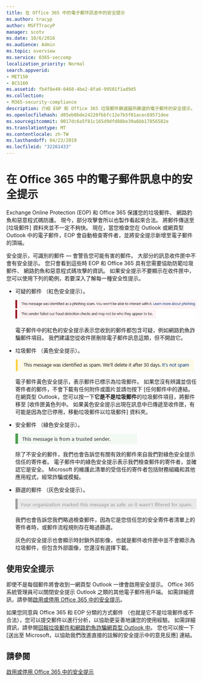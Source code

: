 ```yaml
---
title: 在 Office 365 中的電子郵件訊息中的安全提示
ms.author: tracyp
author: MSFTTracyP
manager: scotv
ms.date: 10/6/2016
ms.audience: Admin
ms.topic: overview
ms.service: O365-seccomp
localization_priority: Normal
search.appverid:
- MET150
- BCS160
ms.assetid: fb4f8e49-0468-4be2-8fa6-99501f1ad9d5
ms.collection:
- M365-security-compliance
description: 介紹 EOP 和 Office 365 垃圾郵件篩選器所篩選的電子郵件的安全提示。
ms.openlocfilehash: d85eb0bde24220fbbfc12e7b5f01acec69571dee
ms.sourcegitcommit: 0017dc6a5f81c165d9dfd88be39a6bb17856582e
ms.translationtype: MT
ms.contentlocale: zh-TW
ms.lasthandoff: 04/23/2019
ms.locfileid: "32261433"
---
```

# <a name="safety-tips-in-email-messages-in-office-365"></a>在 Office 365 中的電子郵件訊息中的安全提示

Exchange Online Protection (EOP) 和 Office 365 保護您的垃圾郵件、 網路釣魚和惡意程式碼防護。 現今，部分攻擊會所以也製作看起來合法。 將郵件傳送至 [垃圾郵件] 資料夾並不一定不夠快。 現在，當您檢查您在 Outlook 或網頁型 Outlook 中的電子郵件，EOP 會自動檢查寄件者，並將安全提示新增至電子郵件的頂端。 
  
安全提示，可識別的郵件 — 會警告您可能有害的郵件。 大部分的訊息收件匣中不會有安全提示。 您只會看到這些時 EOP 和 Office 365 具有您需要協助防範垃圾郵件、 網路釣魚和惡意程式碼攻擊的資訊。 如果安全提示不要顯示在收件匣中，您可以使用下列的範例，若要深入了解每一種安全性提示。
  
- 可疑的郵件 （紅色安全提示）。
    
    ![如果螢幕擷取畫面會顯示紅色的安全提示。](media/5078a0be-e556-44a1-b169-09d780d26898.png)
  
    電子郵件中的紅色的安全提示表示您收到的郵件都包含可疑，例如網路釣魚詐騙郵件項目。 我們建議您從收件匣刪除電子郵件訊息這類，但不開啟它。
    
- 垃圾郵件 （黃色安全提示）。
    
    ![螢幕擷取畫面，顯示一個黃色的安全提示。](media/793c9265-ea44-48fd-a98f-804fadd4163b.png)
  
    電子郵件黃色安全提示，表示郵件已標示為垃圾郵件。 如果您沒有辨識並信任寄件者的郵件，不會下載有任何附件或圖片並請勿按下 [任何郵件中的連結。 在網頁型 Outlook，您可以按一下**它是不是垃圾郵件**的垃圾郵件項目，將郵件移至 [收件匣黃色列中。 如果黃色安全提示出現在訊息中已傳遞至收件匣，有可能是因為您已停用，移動垃圾郵件以垃圾郵件] 資料夾。 
    
- 安全郵件 （綠色安全提示）。
    
    ![如果螢幕擷取畫面顯示綠色安全提示。](media/acbc11d0-f626-4848-9fbf-66eeeda3f803.png)
  
    除了不安全的郵件，我們也會告訴您有關有效的郵件來自我們對綠色安全提示信任的寄件者。 電子郵件中的綠色安全提示表示我們檢查郵件的寄件者，並確認它是安全。 Microsoft 的維護此清單的受信任的寄件者包括財務組織和其他應用程式，經常詐騙或模擬。
    
- 篩選的郵件 （灰色安全提示）。
    
    ![如果螢幕擷取畫面會顯示灰色安全提示。](media/c4d0cf8f-08e9-4c84-beee-1d9e0b022e0a.png)
  
    我們也會告訴您我們略過檢查郵件，因為它是您信任您的安全寄件者清單上的寄件者時，或郵件流程規則存在略過篩選。 
    
    灰色的安全提示也會顯示時封鎖外部影像，也就是郵件收件匣中並不會顯示為垃圾郵件，但包含外部圖像，您還沒有選擇下載。
    
## <a name="working-with-safety-tips"></a>使用安全提示

即使不是每個郵件將會收到一網頁型 Outlook 一律會啟用安全提示。 Office 365 系統管理員可以關閉安全提示 Outlook 之類的其他電子郵件用戶端。 如需詳細資訊，請參閱[啟用或停用 Office 365 中的安全提示](enable-or-disable-safety-tips.md)。
  
如果您同意與 Office 365 和 EOP 分類的方式郵件 （也就是它不是垃圾郵件或不合法），您可以提交郵件以進行分析，以協助更妥善地讓您的使用經驗。 如需詳細資訊，請參閱[回報垃圾郵件和網路釣魚詐騙網頁型 Outlook 中](https://technet.microsoft.com/library/dn594557.aspx)。 您也可以按一下 [送出至 Microsoft，以協助我們改進直接的註解的安全提示中的意見反應] 連結。
  
## <a name="see-also"></a>請參閱

[啟用或停用 Office 365 中的安全提示](enable-or-disable-safety-tips.md)

